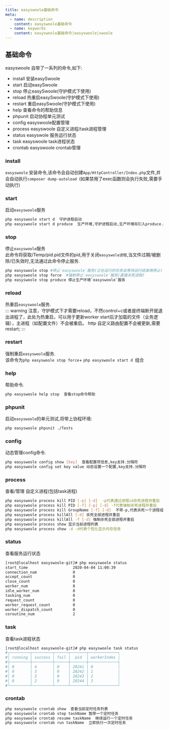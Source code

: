 ```yaml
---
title: easyswoole基础命令
meta:
  - name: description
    content: easyswoole基础命令
  - name: keywords
    content: easyswoole基础命令|easyswoole|swoole
---
```


## 基础命令 
easyswoole 自带了一系列的命令,如下:
- install       安装easySwoole
- start         启动easySwoole
- stop          停止easySwoole(守护模式下使用)
- reload        热重启easySwoole(守护模式下使用)
- restart       重启easySwoole(守护模式下使用)
- help          查看命令的帮助信息
- phpunit       启动协程单元测试
- config        easyswoole配置管理
- process       easyswoole 自定义进程/task进程管理
- status        easyswole 服务运行状态
- task          easyswoole task进程状态
- crontab       easyswoole crontab管理

### install   
`easyswoole` 安装命令,该命令会自动创建`App/HttpController/Index.php`文件,并会自动执行`composer dump-autoload `(如果禁用了exec函数则会执行失败,需要手动执行)
### start        
启动`easyswoole`服务
```bash
php easyswoole start d  守护进程启动
php easyswoole start d produce  生产环境,守护进程启动,生产环境将引入produce.php配置文件, 
```
### stop          
停止`easyswoole`服务  
此命令将获取/Temp/pid.pid文件的pid,用于关闭`easyswole进程`,当文件过期/被删除/已失效时,无法通过此命令停止服务.  
```bash
php easyswoole stop #停止`easyswoole`服务(正在运行的任务会等待运行结束再停止)
php easyswoole stop force  #强制停止`easyswoole`服务(直接杀死进程)
php easyswoole stop produce 停止生产环境`easyswoole`服务  
```

### reload        
热重启`easyswoole`服务.  
::: warning
 注意，守护模式下才需要reload，不然control+c或者是终端断开就退出进程了，此处为热重启，可以用于更新worker start后才加载的文件（业务逻辑），主进程（如配置文件）不会被重启。 http 自定义路由配置不会被更新,需要restart;
:::
### restart 
强制重启`easyswoole`服务.     
该命令为`php easyswoole stop force`+ `php easyswoole start d `组合  
### help       
帮助命令.  
```bash
php easyswoole help stop  查看stop命令帮助
```   
### phpunit       
启动`easyswoole`的单元测试,将带上协程环境:
```bash
php easyswoole phpunit ./Tests
```
### config        
动态管理config命令.   
```bash
php easyswoole config show [key]  查看配置项信息,key支持.分隔符
php easyswoole config set key value 动态设置一个配置,key支持.分隔符
```
### process    
查看/管理 自定义进程(包括task进程)   
```bash
php easyswoole process kill PID [-p] [-d]  -p代表通过进程id杀死进程并重启  
php easyswoole process kill PID [-f] [-p] [-d] -f代表强制杀死进程并重启
php easyswoole process kill GroupName [-f] [-d]  不带-p,代表杀死一个进程组并重启
php easyswoole process killAll [-d] 杀死全部进程并重启
php easyswoole process killAll -f [-d] 强制杀死全部进程并重启
php easyswoole process show 显示当前进程列表
php easyswoole process show -d -d代表个性化显示内存信息
```
### status        
查看服务运行状态 
```bash
[root@localhost easyswoole-git]# php easyswoole status
start_time                    2020-04-04 11:08:39
connection_num                0
accept_count                  0
close_count                   0
worker_num                    8
idle_worker_num               8
tasking_num                   0
request_count                 0
worker_request_count          0
worker_dispatch_count         0
coroutine_num                 2
```
### task          
查看task进程状态  
```bash
[root@localhost easyswoole-git]# php easyswoole task status
#┌─────────┬─────────┬──────┬───────┬─────────────┐
#│ running │ success │ fail │  pid  │ workerIndex │
#├─────────┼─────────┼──────┼───────┼─────────────┤
#│ 0       │ 4       │ 0    │ 28241 │ 0           │
#│ 0       │ 3       │ 0    │ 28242 │ 1           │
#│ 0       │ 3       │ 0    │ 28243 │ 2           │
#│ 0       │ 2       │ 0    │ 28244 │ 3           │
#└─────────┴─────────┴──────┴───────┴─────────────┘

```
### crontab       
```bash
php easyswoole crontab show  查看当前定时任务列表
php easyswoole crontab stop taskName 暂停一个定时任务
php easyswoole crontab resume taskName  继续运行一个定时任务
php easyswoole crontab run taskName  立即执行一次定时任务


```
